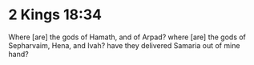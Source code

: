 # 2 Kings 18:34

Where [are] the gods of Hamath, and of Arpad? where [are] the gods of Sepharvaim, Hena, and Ivah? have they delivered Samaria out of mine hand?